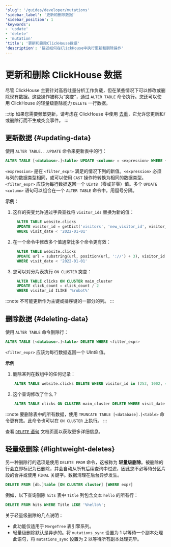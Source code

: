 ```yaml
---
'slug': '/guides/developer/mutations'
'sidebar_label': '更新和删除数据'
'sidebar_position': 1
'keywords':
- 'update'
- 'delete'
- 'mutation'
'title': '更新和删除ClickHouse数据'
'description': '描述如何在ClickHouse中执行更新和删除操作'
---
```





# 更新和删除 ClickHouse 数据

尽管 ClickHouse 主要针对高吞吐量分析工作负载，但在某些情况下可以修改或删除现有数据。这些操作被称为“突变”，通过 `ALTER TABLE` 命令执行。您还可以使用 ClickHouse 的轻量级删除能力 `DELETE` 一行数据。

:::tip
如果您需要频繁更新，请考虑在 ClickHouse 中使用 [去重](../developer/deduplication.md)，它允许您更新和/或删除行而不生成突变事件。
:::

## 更新数据 {#updating-data}

使用 `ALTER TABLE...UPDATE` 命令来更新表中的行：

```sql
ALTER TABLE [<database>.]<table> UPDATE <column> = <expression> WHERE <filter_expr>
```

`<expression>` 是在 `<filter_expr>` 满足的情况下列的新值。`<expression>` 必须与列的数据类型相同，或可以使用 `CAST` 操作符转换为相同的数据类型。`<filter_expr>` 应该为每行数据返回一个 `UInt8`（零或非零）值。多个 `UPDATE <column>` 语句可以组合在一个 `ALTER TABLE` 命令中，用逗号分隔。

**示例**：

1.  这样的突变允许通过字典查找将 `visitor_ids` 替换为新的值：

```sql
     ALTER TABLE website.clicks
     UPDATE visitor_id = getDict('visitors', 'new_visitor_id', visitor_id)
     WHERE visit_date < '2022-01-01'
```

2.  在一个命令中修改多个值通常比多个命令更有效：

```sql
     ALTER TABLE website.clicks
     UPDATE url = substring(url, position(url, '://') + 3), visitor_id = new_visit_id
     WHERE visit_date < '2022-01-01'
```

3.  您可以对分片表执行 `ON CLUSTER` 突变：

```sql
     ALTER TABLE clicks ON CLUSTER main_cluster
     UPDATE click_count = click_count / 2
     WHERE visitor_id ILIKE '%robot%'
```

:::note
不可能更新作为主键或排序键的一部分的列。
:::

## 删除数据 {#deleting-data}

使用 `ALTER TABLE` 命令删除行：

```sql
ALTER TABLE [<database>.]<table> DELETE WHERE <filter_expr>
```

`<filter_expr>` 应该为每行数据返回一个 UInt8 值。

**示例**

1. 删除某列在数组中的任何记录：
```sql
    ALTER TABLE website.clicks DELETE WHERE visitor_id in (253, 1002, 4277)
```

2. 这个查询修改了什么？
```sql
    ALTER TABLE clicks ON CLUSTER main_cluster DELETE WHERE visit_date < '2022-01-02 15:00:00' AND page_id = '573'
```

:::note
要删除表中的所有数据，使用 `TRUNCATE TABLE [<database].]<table>` 命令更有效。此命令也可以在 `ON CLUSTER` 上执行。
:::

查看 [`DELETE` 语句](/sql-reference/statements/delete.md) 文档页面以获取更多详细信息。

## 轻量级删除 {#lightweight-deletes}

另一种删除行的选项是使用 `DELETE FROM` 命令，这被称为 **轻量级删除**。被删除的行会立即标记为已删除，并会自动从所有后续查询中过滤，因此您不必等待分区片段的合并或使用 `FINAL` 关键字。数据清理在后台异步发生。

```sql
DELETE FROM [db.]table [ON CLUSTER cluster] [WHERE expr]
```

例如，以下查询删除 `hits` 表中 `Title` 列包含文本 `hello` 的所有行：

```sql
DELETE FROM hits WHERE Title LIKE '%hello%';
```

关于轻量级删除的几点说明：
- 此功能仅适用于 `MergeTree` 表引擎系列。
- 轻量级删除默认是异步的。将 `mutations_sync` 设置为 1 以等待一个副本处理此语句，将 `mutations_sync` 设置为 2 以等待所有副本处理完毕。
